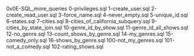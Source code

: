 0x0E-SQL_more_queries 
0-privileges.sql
1-create_user.sql
2-create_read_user.sql
3-force_name.sql
4-never_empty.sql
 5-unique_id.sql
 6-states.sql
7-cities.sql
8-cities_of_california_subquery.sql 
9-cities_by_state_join.sql
10-genre_id_by_show.sql
11-genre_id_all_shows.sql
12-no_genre.sql
13-count_shows_by_genre.sql
14-my_genres.sql
15-comedy_only.sql
16-shows_by_genre.sql
100-not_my_genres.sql
101-not_a_comedy.sql
102-rating_shows.sql
